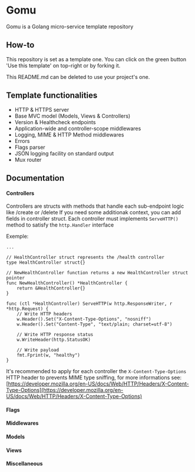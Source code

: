 # Gomu
Gomu is a Golang micro-service template repository

## How-to
This repository is set as a template one.
You can click on the green button 'Use this template' on top-right or by forking it.

This README.md can be deleted to use your project's one.

## Template functionalities

- HTTP & HTTPS server
- Base MVC model (Models, Views & Controllers)
- Version & Healthcheck endpoints
- Application-wide and controller-scope middlewares
- Logging, MIME & HTTP Method middlewares
- Errors
- Flags parser
- JSON logging facility on standard output
- Mux router

## Documentation

#### Controllers
Controllers are structs with methods that handle each sub-endpoint logic like /create or /delete
If you need some additionak context, you can add fields in controller struct.
Each controller must implements `ServeHTTP()` method to satisfy the `http.Handler` interface

Exemple:
```golang
...

// HealthController struct represents the /health controller
type HealthController struct{}

// NewHealthController function returns a new HealthController struct pointer
func NewHealthController() *HealthController {
	return &HealthController{}
}

func (ctl *HealthController) ServeHTTP(w http.ResponseWriter, r *http.Request) {
	// Write HTTP headers
	w.Header().Set("X-Content-Type-Options", "nosniff")
	w.Header().Set("Content-Type", "text/plain; charset=utf-8")

	// Write HTTP response status
	w.WriteHeader(http.StatusOK)

	// Write payload
	fmt.Fprint(w, "healthy")
}
```

It's recommended to apply for each controller the `X-Content-Type-Options` HTTP header to prevents MIME type sniffing, for more informations see: [https://developer.mozilla.org/en-US/docs/Web/HTTP/Headers/X-Content-Type-Options](https://developer.mozilla.org/en-US/docs/Web/HTTP/Headers/X-Content-Type-Options)

#### Flags

#### Middlewares

#### Models

#### Views

#### Miscellaneous
